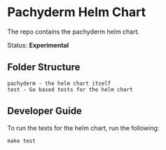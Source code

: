 # Pachyderm Helm Chart

The repo contains the pachyderm helm chart.

Status: **Experimental**

## Folder Structure

```
pachyderm - the helm chart itself
test - Go based tests for the helm chart
```

## Developer Guide
To run the tests for the helm chart, run the following:

```
make test
```
